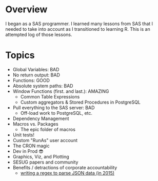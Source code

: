# Overview

I began as a SAS programmer. I learned many lessons from SAS that I needed to
take into account as I transitioned to learning R. This is an attempted log of
those lessons.

# Topics

- Global Variables: BAD
- No return output: BAD
- Functions: GOOD
- Absolute system paths: BAD
- Window Functions (first. and last.): AMAZING
  - Common Table Expressions
  - Custom aggregators & Stored Procedures in PostgreSQL
- Pull everything to the SAS server: BAD
  - Off-load work to PostgreSQL, etc.
- Dependency Management
- Macros vs. Packages
  - The epic folder of macros
- Unit tests!
- Custom "RunAs" user account
- The CRON magic
- Dev in Prod :sunglasses:
- Graphics, Viz, and Plotting
- SESUG papers and community
- Benefits / detractions of corporate accountability
  - [writing a regex to parse JSON data (in 2015)](http://support.sas.com/resources/papers/proceedings13/342-2013.pdf)
